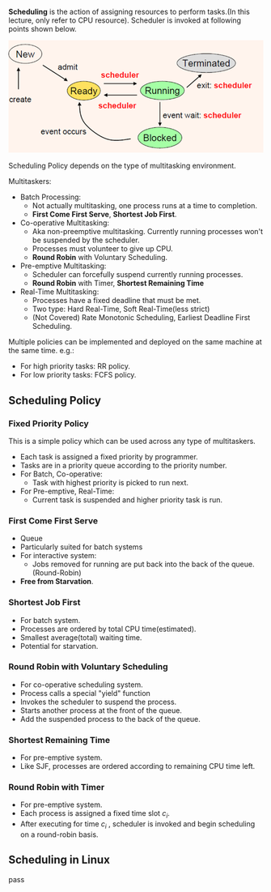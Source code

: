 
**Scheduling** is the action of assigning resources to perform tasks.(In this lecture, only refer to CPU resource). Scheduler is invoked at following points shown below.

![image.png](https://raw.githubusercontent.com/ayhhyhh/IMGbed/master/imgs/202311232119876.png)

Scheduling Policy depends on the type of multitasking environment.

Multitaskers:
- Batch Processing:
	- Not actually multitasking, one process runs at a time to completion.
	- **First Come First Serve**, **Shortest Job First**.
- Co-operative Multitasking:
	- Aka non-preemptive multitasking. Currently running processes won't be suspended by the scheduler.
	- Processes must volunteer to give up CPU.
	- **Round Robin** with Voluntary Scheduling.
- Pre-emptive Multitasking:
	- Scheduler can forcefully suspend currently running processes.
	- **Round Robin** with Timer, **Shortest Remaining Time**
- Real-Time Multitasking:
	- Processes have a fixed deadline that must be met.
	- Two type: Hard Real-Time, Soft Real-Time(less strict)
	- (Not Covered) Rate Monotonic Scheduling, Earliest Deadline First Scheduling.

Multiple policies can be implemented and deployed on the same machine at the same time. e.g.:
- For high priority tasks: RR policy.
- For low priority tasks: FCFS policy.

## Scheduling Policy

### Fixed Priority Policy

This is a simple policy which can be used across any type of multitaskers.

- Each task is assigned a fixed priority by programmer.
- Tasks are in a priority queue according to the priority number.
- For Batch, Co-operative:
	- Task with highest priority is picked to run next.
- For Pre-emptive, Real-Time:
	- Current task is suspended and higher priority task is run.

### First Come First Serve

- Queue
- Particularly suited for batch systems
- For interactive system:
	- Jobs removed for running are put back into the back of the queue.(Round-Robin)
- **Free from Starvation**.

### Shortest Job First

- For batch system.
- Processes are ordered by total CPU time(estimated).
- Smallest average(total) waiting time.
- Potential for starvation. 

### Round Robin with Voluntary Scheduling

- For co-operative scheduling system.
- Process calls a special "yield" function
- Invokes the scheduler to suspend the process.
- Starts another process at the front of the queue.
- Add the suspended process to the back of the queue.

### Shortest Remaining Time

- For pre-emptive system.
- Like SJF, processes are ordered according to remaining CPU time left.

### Round Robin with Timer

- For pre-emptive system.
- Each process is assigned a fixed time slot $c_i$.
- After executing for time $c_i$ , scheduler is invoked and begin scheduling on a round-robin basis.

## Scheduling in Linux

pass